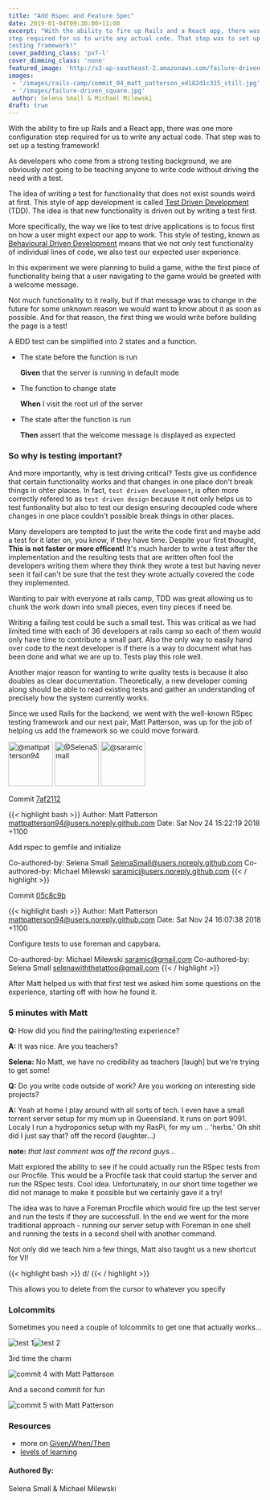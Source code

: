 ```yaml
---
title: "Add Rspec and Feature Spec"
date: 2019-01-04T09:30:00+11:00
excerpt: "With the ability to fire up Rails and a React app, there was one more configuration 
step required for us to write any actual code. That step was to set up a
testing framework!"
cover_padding_class: 'pv7-l'
cover_dimming_class: 'none'
featured_image: 'http://s3-ap-southeast-2.amazonaws.com/failure-driven-blog/railscamp-24-woodfield-hobart/commit_04_matt_patterson_22212c2fea9.gif'
images:
 - '/images/rails-camp/commit_04_matt_patterson_ed182d1c315_still.jpg'
 - '/images/failure-driven_square.jpg'
 author: Selena Small & Michael Milewski
draft: true
---
```


With the ability to fire up Rails and a React app, there was one more configuration 
step required for us to write any actual code. That step was to set up a
testing framework!

As developers who come from a strong testing background, we are obviously _not_ going 
to be teaching anyone to write code without driving the need with a test.

The idea of writing a test for functionality that does not exist sounds weird at first. This style of app development is called [Test Driven Development](link/to/wikipedia) (TDD). The idea is that new functionality is driven out by writing a test first. 

More specifically, the way we like to test drive applications is to focus first on how
a user might expect our app to work. This style of testing, known as [Behavioural Driven Development](link/to/wiki) means that we not only test functionality of individual lines of code, we also test our expected user experience.

In this experiment we were planning to build a game, withe the first piece of functionality being that a user navigating to the game would be greeted with a welcome message. 

Not much functionality to it really, but if that message was to change in the future for some unknown reason we would want to know about it as soon as possible. And for that reason, the first thing we would write before building the page is a test!

A BDD test can be simplified into 2 states and a function.

* The state before the function is run

    **Given** that the server is running in default mode

* The function to change state

    **When** I visit the root url of the server

* The state after the function is run

    **Then** assert that the welcome message is displayed as expected

### So why is testing important? 

And more importantly, why is test driving critical? Tests give us confidence that certain functionality works and that changes in one place don't break things in ohter places. In fact, `test driven development`, is often more correctly refered to as `test driven design` because it not only helps us to test funtionality but also to test our design ensuring decoupled code where changes in one place couldn't possible break things in other places.

Many developers are tempted to just the write the code first and maybe add a test for it later on, you know, if they have time. Despite your first thought, **This is not faster or more efficent!** It's much harder to write a test after the implementation and the resulting tests that are written often fool the developers writing them where they think they wrote a test but having never seen it fail can't be sure that the test they wrote actually covered the code they implemented.

Wanting to pair with everyone at rails camp, TDD was great allowing us to chunk the 
work down into small pieces, even tiny pieces if need be.

Writing a failing test could be such a small test. This was critical as we had
limited time with each of 36 developers at rails camp so each of them would
only have time to contribute a small part. Also the only way to easily hand
over code to the next developer is if there is a way to document what has been
done and what we are up to. Tests play this role well.

Another major reason for wanting to write quality tests is because it also doubles as clear documentation. Theoretically, a new developer coming along should be able to read existing tests and gather an understanding of precisely how the system currently works.

Since we used Rails for the backend, we went with the well-known RSpec testing framework and our next pair, Matt Patterson, was up for the job of helping us add the framework so we could move forward.

<img alt="@mattpatterson94" src="//github.com/mattpatterson94.png" style="display: inline; width: 88px;" height="88" />
<img alt="@SelenaSmall" src="//github.com/SelenaSmall.png" style="display: inline; width: 88px;" height="88" />
<img alt="@saramic" src="//github.com/saramic.png" style="display: inline; width: 88px;" height="88" />

Commit [7af2112](https://github.com/failure-driven/railscamp-search-term/commit/7af2112fc10a2f93dfc182de0adb5958c0029d45)

{{< highlight bash >}}
Author: Matt Patterson <mattpatterson94@users.noreply.github.com>
Date:   Sat Nov 24 15:22:19 2018 +1100

Add rspec to gemfile and initialize

Co-authored-by: Selena Small <SelenaSmall@users.noreply.github.com>
Co-authored-by: Michael Milewski <saramic@users.noreply.github.com>
{{< / highlight >}}

Commit [05c8c9b](https://github.com/failure-driven/railscamp-search-term/commit/05c8c9b9adafd36831e6399ac1a1694cd7fbb8d0)

{{< highlight bash >}}
Author: Matt Patterson <mattpatterson94@users.noreply.github.com>
Date:   Sat Nov 24 16:07:38 2018 +1100

Configure tests to use foreman and capybara.

Co-authored-by: Michael Milewski <saramic@gmail.com>
Co-authored-by: Selena Small <selenawiththetattoo@gmail.com>
{{< / highlight >}}

After Matt helped us with that first test we asked him some questions on the
experience, starting off with how he found it.

### 5 minutes with Matt

**Q:** How did you find the pairing/testing experience?

**A:** It was nice. Are you teachers?

**Selena:** No Matt, we have no credibility as teachers [laugh] but we're trying to get some!

**Q:** Do you write code outside of work? Are you working on interesting side projects?

**A:** Yeah at home I play around with all sorts of tech. I even have a small torrent server setup for my mum up in Queensland. It runs on port 9091.
Localy I run a hydroponics setup with my RasPi, for my um .. 'herbs.' Oh shit did I just say that? off the record (laughter...)

**note:** _that last comment was off the record guys..._

Matt explored the ability to see if he could actually run the RSpec tests from our Procfile. This would be a Procfile task that could startup the server and run the 
RSpec tests. Cool idea. Unfortunately, in our short time together we did not manage to make it possible but we certainly gave it a try!

The idea was to have a Foreman Procfile which would fire up the test server
and run the tests if they are successfull. In the end we went for the more
traditional approach - running our server setup with Foreman in one shell and running the tests in a second shell with another command.

Not only did we teach him a few things, Matt also taught us a new shortcut for VI!

{{< highlight bash >}}
d/<match>
{{< / highlight >}}

This allows you to delete from the cursor to whatever <match> you specify

### Lolcommits

Sometimes you need a couple of lolcommits to get one that actually works...

<div style="display: flex;">
  <img alt="test 1" src="http://s3-ap-southeast-2.amazonaws.com/failure-driven-blog/railscamp-24-woodfield-hobart/commit_04_matt_patterson__test_1_f9daaa2ecac.gif">
  <img alt="test 2" src="http://s3-ap-southeast-2.amazonaws.com/failure-driven-blog/railscamp-24-woodfield-hobart/commit_04_matt_patterson__test_2_ed182d1c315.gif">
</div>

3rd time the charm

![commit 4 with Matt Patterson](http://s3-ap-southeast-2.amazonaws.com/failure-driven-blog/railscamp-24-woodfield-hobart/commit_04_matt_patterson_22212c2fea9.gif)

And a second commit for fun

![commit 5 with Matt Patterson](http://s3-ap-southeast-2.amazonaws.com/failure-driven-blog/railscamp-24-woodfield-hobart/commit_05_matt_patterson_8e85e82e854.gif)

### Resources

- more on [Given/When/Then](https://martinfowler.com/bliki/GivenWhenThen.html)
- [levels of learning](http://www.zingtrain.com/content/levels-learning)

#### Authored By:

Selena Small & Michael Milewski

